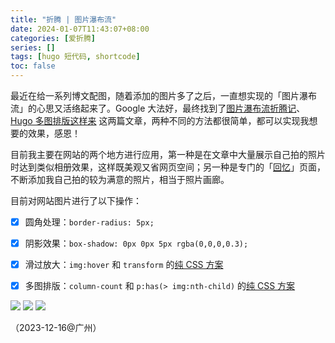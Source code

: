 ```yaml
---
title: "折腾 | 图片瀑布流"
date: 2024-01-07T11:43:07+08:00
categories: [爱折腾]
series: []
tags: [hugo 短代码, shortcode]
toc: false
---
```


最近在给一系列博文配图，随着添加的图片多了之后，一直想实现的「图片瀑布流」的心思又活络起来了。Google 大法好，最终找到了[图片瀑布流折腾记](https://immmmm.com/hi-waterfall-js/)、[Hugo 多图排版这样来](https://immmmm.com/about-images-gird/) 这两篇文章，两种不同的方法都很简单，都可以实现我想要的效果，感恩！

目前我主要在网站的两个地方进行应用，第一种是在文章中大量展示自己拍的照片时达到类似相册效果，这样既美观又省网页空间；另一种是专门的「[回忆](/pages/album/)」页面，不断添加我自己拍的较为满意的照片，相当于照片画廊。

目前对网站图片进行了以下操作：

- [x] 圆角处理：`border-radius: 5px;`
- [x] 阴影效果：`box-shadow: 0px 0px 5px rgba(0,0,0,0.3);`
- [x] 滑过放大：`img:hover` 和 `transform` 的[纯 CSS 方案](https://www.cnblogs.com/chervehong/p/10286961.html)
- [x] 多图排版：`column-count` 和 `p:has(> img:nth-child)` 的[纯 CSS 方案](https://immmmm.com/about-images-gird/)



![](https://image.philohao.com/images/retouch_2023122421225662.jpg)
![](https://image.philohao.com/images/retouch_2023122421215472.jpg)
![](https://image.philohao.com/images/20231224123258_IMG_1435.JPG)

（2023-12-16@广州）